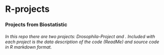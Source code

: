 # R-projects
### Projects from Biostatistic
###### In this repo there are two projects: Drosophila-Project and . Included with each project is the data description of the code (ReadMe) and source code in R markdown format. 
